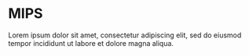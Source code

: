 ﻿# MIPS

Lorem ipsum dolor sit amet, consectetur adipiscing elit, sed do eiusmod tempor incididunt ut labore et dolore magna aliqua.
